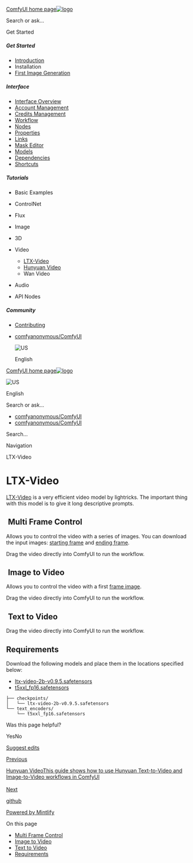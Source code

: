 [ComfyUI home page![logo](https://mintlify.s3.us-west-1.amazonaws.com/dripart/logo.png)](http://docs.comfy.org/)

Search or ask...

Get Started

##### Get Started

- [Introduction](http://docs.comfy.org/get_started/introduction)
- Installation
- [First Image Generation](http://docs.comfy.org/get_started/first_generation)

##### Interface

- [Interface Overview](http://docs.comfy.org/interface/overview)
- [Account Management](http://docs.comfy.org/interface/user)
- [Credits Management](http://docs.comfy.org/interface/credits)
- [Workflow](http://docs.comfy.org/essentials/core-concepts/workflow)
- [Nodes](http://docs.comfy.org/essentials/core-concepts/nodes)
- [Properties](http://docs.comfy.org/essentials/core-concepts/properties)
- [Links](http://docs.comfy.org/essentials/core-concepts/links)
- [Mask Editor](http://docs.comfy.org/interface/maskeditor)
- [Models](http://docs.comfy.org/essentials/core-concepts/models)
- [Dependencies](http://docs.comfy.org/essentials/core-concepts/dependencies)
- [Shortcuts](http://docs.comfy.org/interface/shortcuts)

##### Tutorials

- Basic Examples
- ControlNet
- Flux
- Image
- 3D
- Video
  
  - [LTX-Video](http://docs.comfy.org/tutorials/video/ltxv)
  - [Hunyuan Video](http://docs.comfy.org/tutorials/video/hunyuan-video)
  - Wan Video
- Audio
- API Nodes

##### Community

- [Contributing](http://docs.comfy.org/community/contributing)

<!--THE END-->

- [comfyanonymous/ComfyUI](https://github.com/comfyanonymous/ComfyUI)
  
  ![US](https://purecatamphetamine.github.io/country-flag-icons/1x1/US.svg)
  
  English

[ComfyUI home page![logo](https://mintlify.s3.us-west-1.amazonaws.com/dripart/logo.png)](http://docs.comfy.org/)

![US](https://purecatamphetamine.github.io/country-flag-icons/1x1/US.svg)

English

Search or ask...

- [comfyanonymous/ComfyUI](https://github.com/comfyanonymous/ComfyUI)
- [comfyanonymous/ComfyUI](https://github.com/comfyanonymous/ComfyUI)

Search...

Navigation

LTX-Video

# LTX-Video

[LTX-Video](https://huggingface.co/Lightricks/LTX-Video) is a very efficient video model by lightricks. The important thing with this model is to give it long descriptive prompts.

## [​](http://docs.comfy.org#multi-frame-control) Multi Frame Control

Allows you to control the video with a series of images. You can download the input images: [starting frame](https://raw.githubusercontent.com/Comfy-Org/example_workflows/refs/heads/main/ltxv/multi-frame/house1.png) and [ending frame](https://raw.githubusercontent.com/Comfy-Org/example_workflows/refs/heads/main/ltxv/multi-frame/house2.png).

Drag the video directly into ComfyUI to run the workflow.

## [​](http://docs.comfy.org#image-to-video) Image to Video

Allows you to control the video with a first [frame image](https://raw.githubusercontent.com/Comfy-Org/example_workflows/refs/heads/main/ltxv/i2v/girl1.png).

Drag the video directly into ComfyUI to run the workflow.

## [​](http://docs.comfy.org#text-to-video) Text to Video

Drag the video directly into ComfyUI to run the workflow.

## [​](http://docs.comfy.org#requirements) Requirements

Download the following models and place them in the locations specified below:

- [ltx-video-2b-v0.9.5.safetensors](https://huggingface.co/Lightricks/LTX-Video/resolve/main/ltx-video-2b-v0.9.5.safetensors?download=true)
- [t5xxl\_fp16.safetensors](https://huggingface.co/Comfy-Org/mochi_preview_repackaged/resolve/main/split_files/text_encoders/t5xxl_fp16.safetensors?download=true)

```plaintext
├── checkpoints/
│   └── ltx-video-2b-v0.9.5.safetensors
└── text_encoders/
    └── t5xxl_fp16.safetensors
```

Was this page helpful?

YesNo

[Suggest edits](https://github.com/comfy-org/docs/edit/main/tutorials/video/ltxv.mdx)

[Previous](http://docs.comfy.org/tutorials/3d/hunyuan3D-2)

[Hunyuan VideoThis guide shows how to use Hunyuan Text-to-Video and Image-to-Video workflows in ComfyUI  
\
Next](http://docs.comfy.org/tutorials/video/hunyuan-video)

[github](https://github.com/comfyanonymous/ComfyUI/)

[Powered by Mintlify](https://mintlify.com/preview-request?utm_campaign=poweredBy&utm_medium=referral&utm_source=docs.comfy.org)

On this page

- [Multi Frame Control](http://docs.comfy.org#multi-frame-control)
- [Image to Video](http://docs.comfy.org#image-to-video)
- [Text to Video](http://docs.comfy.org#text-to-video)
- [Requirements](http://docs.comfy.org#requirements)